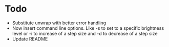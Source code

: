 # Todo
- Substitute unwrap with better error handling
- Now insert command line options. Like -s to set to a specific brightness level
or -i to increase of a step size and -d to decrease of a step size
- Update README